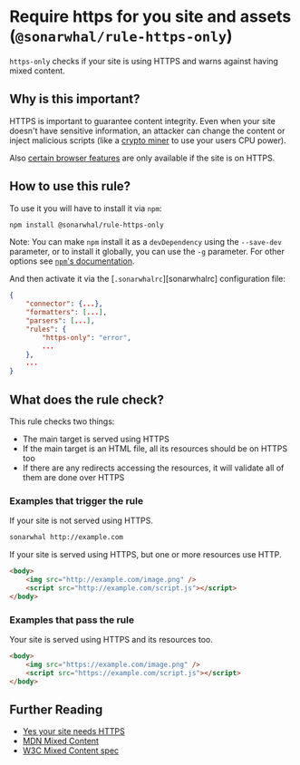 # Require https for you site and assets (`@sonarwhal/rule-https-only`)

`https-only` checks if your site is using HTTPS and warns against having
mixed content.

## Why is this important?

HTTPS is important to guarantee content integrity. Even when your site
doesn't have sensitive information, an attacker can change the content
or inject malicious scripts (like a [crypto miner][crypto miner] to
use your users CPU power).

Also [certain browser features][certain features] are only available if the
site is on HTTPS.

## How to use this rule?

To use it you will have to install it via `npm`:

```bash
npm install @sonarwhal/rule-https-only
```

Note: You can make `npm` install it as a `devDependency` using the `--save-dev`
parameter, or to install it globally, you can use the `-g` parameter. For
other options see
[`npm`'s documentation](https://docs.npmjs.com/cli/install).

And then activate it via the [`.sonarwhalrc`][sonarwhalrc]
configuration file:

```json
{
    "connector": {...},
    "formatters": [...],
    "parsers": [...],
    "rules": {
        "https-only": "error",
        ...
    },
    ...
}
```

## What does the rule check?

This rule checks two things:

* The main target is served using HTTPS
* If the main target is an HTML file, all its resources should be on HTTPS too
* If there are any redirects accessing the resources, it will validate all of
  them are done over HTTPS

### Examples that **trigger** the rule

If your site is not served using HTTPS.

```bash
sonarwhal http://example.com
```

If your site is served using HTTPS, but one or more resources use HTTP.

```html
<body>
    <img src="http://example.com/image.png" />
    <script src="http://example.com/script.js"></script>
</body>
```

### Examples that **pass** the rule

Your site is served using HTTPS and its resources too.

```html
<body>
    <img src="https://example.com/image.png" />
    <script src="https://example.com/script.js"></script>
</body>
```

## Further Reading

* [Yes your site needs HTTPS][needs https]
* [MDN Mixed Content][mixed content]
* [W3C Mixed Content spec][spec]

[crypto miner]: https://scotthelme.co.uk/protect-site-from-cryptojacking-csp-sri/
[mixed content]: https://developer.mozilla.org/en-US/docs/Web/Security/Mixed_content
[needs https]: https://doesmysiteneedhttps.com/
[certain features]: https://developer.mozilla.org/en-US/docs/Web/Security/Secure_Contexts/features_restricted_to_secure_contexts
[spec]: https://w3c.github.io/webappsec-mixed-content/
